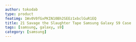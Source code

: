 ```yaml
---
author: tokodab
type: product
featimg: 1Wv0V0fGxPKIN10Bh2SEEz1xbclGuR1EQ
title: 21 Savage the Slaughter Tape Samsung Galaxy S9 Case
tags: [samsung, galaxy, s9]
category: [samsung]
---
```

